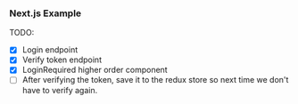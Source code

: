 ### Next.js Example

TODO:

- [x] Login endpoint
- [x] Verify token endpoint
- [x] LoginRequired higher order component
- [ ] After verifying the token, save it to the redux store so next time we don't have to verify again.
